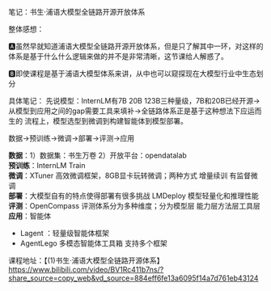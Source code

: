 笔记：书生·浦语大模型全链路开源开放体系  

整体感想：

🅰虽然早就知道浦语大模型全链路开源开放体系，但是只了解其中一环，对这样的体系是基于什么什么逻辑来做的并不是非常清晰，这节课给人解惑了。

🅱即使课程是基于浦语大模型体系来讲，从中也可以窥探现在大模型行业中生态划分

具体笔记：
先说模型：InternLM有7B 20B 123B三种量级，7B和20B已经开源→从模型到应用之间的gap需要工具来填补→全链路体系正是基于这种想法下应运而生的
流程上，模型选型到微调到构建智能体到模型部署。

数据→预训练→微调→部署→评测→应用

**数据**：1）数据集：书生万卷 2）开放平台：opendatalab  
**预训练**：InternLM Train  
**微调**：XTuner 高效微调框架，8GB显卡玩转微调；两种方式 增量续训 有监督微调  
**部署**：大模型自有的特点使得部署有很多挑战 LMDeploy 模型轻量化和推理性能  
**评测**：OpenCompass 评测体系分为多种维度；分为模型层 能力层方法层工具层  
**应用**：智能体  
- Lagent ：轻量级智能体框架
- AgentLego 多模态智能体工具箱 支持多个框架

课程地址：【(1)书生·浦语大模型全链路开源体系】 https://www.bilibili.com/video/BV1Rc411b7ns/?share_source=copy_web&vd_source=884eff6fe13a6095f14a7d761eb43124
